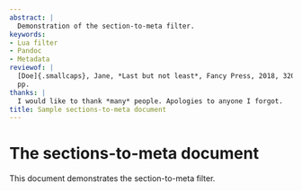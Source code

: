 ```yaml
---
abstract: |
  Demonstration of the section-to-meta filter.
keywords:
- Lua filter
- Pandoc
- Metadata
reviewof: |
  [Doe]{.smallcaps}, Jane, *Last but not least*, Fancy Press, 2018, 320
  pp.
thanks: |
  I would like to thank *many* people. Apologies to anyone I forgot.
title: Sample sections-to-meta document
---
```


# The sections-to-meta document

This document demonstrates the section-to-meta filter.
